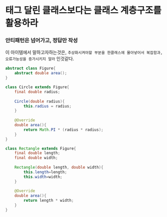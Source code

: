# 태그 달린 클래스보다는 클래스 계층구조를 활용하라

### 안티패턴은 넘어가고, 정답만 작성

이 아이템에서 말하고자하는것은, `추상화시켜야할 부분을 한클래스에 몰아넣어서 복잡함과, 오류가능성을 증가시키지 말라` 인것같다.

```java
abstract class Figure{
    abstract double area();
}

class Circle extends Figure{
    final double radius;
    
    Circle(double radius){
        this.radius = radius;
    }
    
    @Override
    double area(){
        return Math.PI * (radius * radius);
    }
}

class Rectangle extends Figure{
    final double length;
    final double width;
    
    Rectangle(double length, double width){
        this.length=length;
        this.width=width;
    }
    
    @Override
    double area(){
        return length * width;
    }
}
```